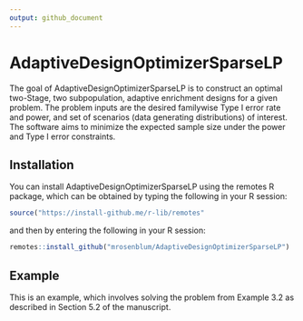 ```yaml
---
output: github_document
---
```


<!-- README.md is generated from README.Rmd. Please edit that file -->



# AdaptiveDesignOptimizerSparseLP

The goal of AdaptiveDesignOptimizerSparseLP is to construct an optimal two-Stage, two subpopulation, adaptive enrichment designs for a given problem. The problem inputs are the desired familywise Type I error rate and power, and set of scenarios (data generating distributions) of interest. The software aims to minimize the expected sample size under the power and Type I error constraints.

## Installation

You can install AdaptiveDesignOptimizerSparseLP using the remotes R package, which can be obtained by typing the following in your R session:

``` r
source("https://install-github.me/r-lib/remotes"
```

and then by entering the following in your R session: 

``` r
remotes::install_github("mrosenblum/AdaptiveDesignOptimizerSparseLP")
```

## Example

This is an example, which involves solving the problem from Example 3.2 as described in Section 5.2 of the manuscript. 


